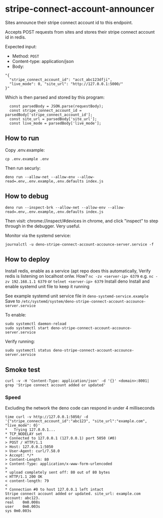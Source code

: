 # stripe-connect-account-announcer

Sites announce their stripe connect account id to this endpoint.

Accepts POST requests from sites and stores their stripe connect account id in
redis.

Expected input:

- Method: `POST`
- Content-type: application/json
- Body:
```
"{
  "stripe_connect_account_id": "acct_abc123dfji", 
  "live_mode": 0, "site_url": "http://127.0.0.1:5000/"
}"
```

Which is then parsed and stored by this program:

```
  const parsedBody = JSON.parse(requestBody);
  const stripe_connect_account_id = parsedBody['stripe_connect_account_id'];
  const site_url = parsedBody['site_url'];
  const live_mode = parsedBody['live_mode'];
```

## How to run

Copy .env.example:

```
cp .env.example .env
```

Then run securly:

```
deno run --allow-net --allow-env --allow-read=.env,.env.example,.env.defaults index.js
```

## How to debug

```
deno run --inspect-brk --allow-net --allow-env --allow-read=.env,.env.example,.env.defaults index.js
```

Then visit: chrome://inspect/#devices in chrome, and click "inspect" to
step through in the debugger. Very useful.

Monitor via the systemd service:

```
journalctl -u deno-stripe-connect-account-accounce-server.service -f
```

## How to deploy

Install redis, enable as a service (apt repo does this automatically,
  Verify redis is listening on localhost onlw. How? `nc -zv <server-ip> 6379` e.g. `nc -zv 192.168.1.1 6379` or `telnet <server-ip> 6379`
Install deno
Install and enable systemd unit file to keep it running

See example systemd unit service file in `deno-systemd-service.example` 
Save to `/etc/systemd/system/deno-stripe-connect-account-accounce-server.service`

To enable:

```
sudo systemctl daemon-reload
sudo systemctl start deno-stripe-connect-account-accounce-server.service
```

Verify running:
```
sudo systemctl status deno-stripe-connect-account-accounce-server.service
```

## Smoke test

```
curl -v -H 'Content-Type: application/json' -d '{}' <domain>:8001| grep 'Stripe connect account added or updated'
```

### Speed

Excluding the network the deno code can respond in under 4 milliseconds
```
time curl -v http://127.0.0.1:5050/ -d '{"stripe_connect_account_id":"abc123", "site_url":"example.com", "live_mode": 0}'
*   Trying 127.0.0.1...
* TCP_NODELAY set
* Connected to 127.0.0.1 (127.0.0.1) port 5050 (#0)
> POST / HTTP/1.1
> Host: 127.0.0.1:5050
> User-Agent: curl/7.58.0
> Accept: */*
> Content-Length: 80
> Content-Type: application/x-www-form-urlencoded
> 
* upload completely sent off: 80 out of 80 bytes
< HTTP/1.1 200 OK
< content-length: 79
< 
* Connection #0 to host 127.0.0.1 left intact
Stripe connect account added or updated. site_url: example.com account: abc123.
real	0m0.008s
user	0m0.003s
sys	0m0.003s
```
